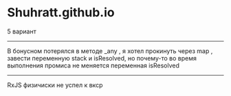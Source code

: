 # Shuhratt.github.io

5 вариант
_____
В бонусном потерялся в методе _any , я хотел прокинуть через map , завести переменную stack и isResolved, но почему-то во время выполнения промиса не меняется переменная isResolved 
___
RxJS физичиски не успел к вкср